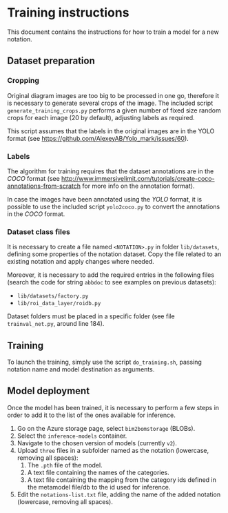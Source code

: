# Training instructions

This document contains the instructions for how to train a model for a new
notation.

## Dataset preparation

### Cropping

Original diagram images are too big to be processed in one go, therefore it is
necessary to generate several crops of the image. The included script
`generate_training_crops.py` performs a given number of fixed size random crops
for each image (20 by default), adjusting labels as required.

This script assumes that the labels in the original images are in the YOLO 
format (see https://github.com/AlexeyAB/Yolo_mark/issues/60).

### Labels

The algorithm for training requires that the dataset annotations are in the
_COCO_ format (see
http://www.immersivelimit.com/tutorials/create-coco-annotations-from-scratch for
more info on the annotation format).

In case the images have been annotated using the _YOLO_ format, it is possible 
to use the included script `yolo2coco.py` to convert the annotations in the 
_COCO_ format.

### Dataset class files

It is necessary to create a file named `<NOTATION>.py` in folder `lib/datasets`,
defining some properties of the notation dataset. Copy the file related to an
existing notation and apply changes where needed.

Moreover, it is necessary to add the required entries in the following files
(search the code for string `abbdoc` to see examples on previous datasets):

 * `lib/datasets/factory.py`
 * `lib/roi_data_layer/roidb.py`

Dataset folders must be placed in a specific folder (see file `trainval_net.py`,
around line 184).

## Training

To launch the training, simply use the script `do_training.sh`, passing notation
name and model destination as arguments.

## Model deployment

Once the model has been trained, it is necessary to perform a few steps in order
to add it to the list of the ones available for inference.

 1. Go on the Azure storage page, select `bim2bomstorage` (BLOBs).
 1. Select the `inference-models` container.
 1. Navigate to the chosen version of models (currently `v2`).
 1. Upload `three` files in a subfolder named as the notation (lowercase,
    removing all spaces):
    1. The `.pth` file of the model.
    1. A text file containing the names of the categories.
    1. A text file containing the mapping from the category ids defined in the 
       metamodel file/db to the id used for inference.
 1. Edit the `notations-list.txt` file, adding the name of the added notation
    (lowercase, removing all spaces).
